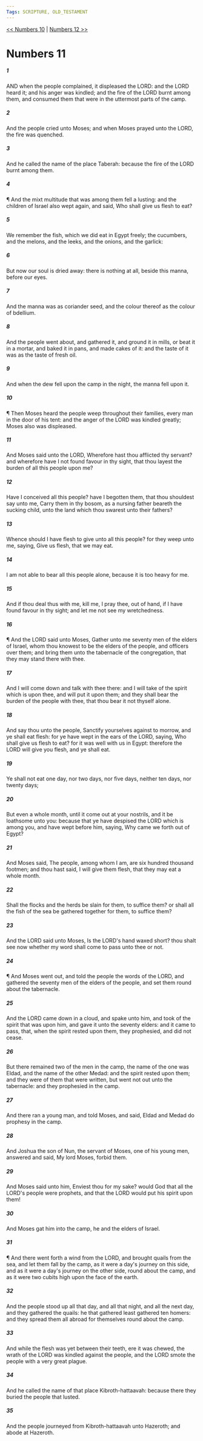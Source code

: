 ```yaml
---
Tags: SCRIPTURE, OLD_TESTAMENT
---
```


[<< Numbers 10](OLD_TESTAMENT/04_Numbers/Numbers_10.md) | [Numbers 12 >>](OLD_TESTAMENT/04_Numbers/Numbers_12.md)

# Numbers 11

##### 1
 AND when the people complained, it displeased the LORD: and the LORD heard it; and his anger was kindled; and the fire of the LORD burnt among them, and consumed them that were in the uttermost parts of the camp.
##### 2
 And the people cried unto Moses; and when Moses prayed unto the LORD, the fire was quenched.
##### 3
 And he called the name of the place Taberah: because the fire of the LORD burnt among them.
##### 4
 ¶ And the mixt multitude that was among them fell a lusting: and the children of Israel also wept again, and said, Who shall give us flesh to eat?
##### 5
 We remember the fish, which we did eat in Egypt freely; the cucumbers, and the melons, and the leeks, and the onions, and the garlick:
##### 6
 But now our soul is dried away: there is nothing at all, beside this manna, before our eyes.
##### 7
 And the manna was as coriander seed, and the colour thereof as the colour of bdellium.
##### 8
 And the people went about, and gathered it, and ground it in mills, or beat it in a mortar, and baked it in pans, and made cakes of it: and the taste of it was as the taste of fresh oil.
##### 9
 And when the dew fell upon the camp in the night, the manna fell upon it.
##### 10
 ¶ Then Moses heard the people weep throughout their families, every man in the door of his tent: and the anger of the LORD was kindled greatly; Moses also was displeased.
##### 11
 And Moses said unto the LORD, Wherefore hast thou afflicted thy servant?  and wherefore have I not found favour in thy sight, that thou layest the burden of all this people upon me?
##### 12
 Have I conceived all this people?  have I begotten them, that thou shouldest say unto me, Carry them in thy bosom, as a nursing father beareth the sucking child, unto the land which thou swarest unto their fathers?
##### 13
 Whence should I have flesh to give unto all this people? for they weep unto me, saying, Give us flesh, that we may eat.
##### 14
 I am not able to bear all this people alone, because it is too heavy for me.
##### 15
 And if thou deal thus with me, kill me, I pray thee, out of hand, if I have found favour in thy sight; and let me not see my wretchedness.
##### 16
 ¶ And the LORD said unto Moses, Gather unto me seventy men of the elders of Israel, whom thou knowest to be the elders of the people, and officers over them; and bring them unto the tabernacle of the congregation, that they may stand there with thee.
##### 17
 And I will come down and talk with thee there: and I will take of the spirit which is upon thee, and will put it upon them; and they shall bear the burden of the people with thee, that thou bear it not thyself alone.
##### 18
 And say thou unto the people, Sanctify yourselves against to morrow, and ye shall eat flesh: for ye have wept in the ears of the LORD, saying, Who shall give us flesh to eat?  for it was well with us in Egypt: therefore the LORD will give you flesh, and ye shall eat.
##### 19
 Ye shall not eat one day, nor two days, nor five days, neither ten days, nor twenty days;
##### 20
 But even a whole month, until it come out at your nostrils, and it be loathsome unto you: because that ye have despised the LORD which is among you, and have wept before him, saying, Why came we forth out of Egypt?
##### 21
 And Moses said, The people, among whom I am, are six hundred thousand footmen; and thou hast said, I will give them flesh, that they may eat a whole month.
##### 22
 Shall the flocks and the herds be slain for them, to suffice them?  or shall all the fish of the sea be gathered together for them, to suffice them?
##### 23
 And the LORD said unto Moses, Is the LORD's hand waxed short?  thou shalt see now whether my word shall come to pass unto thee or not.
##### 24
 ¶ And Moses went out, and told the people the words of the LORD, and gathered the seventy men of the elders of the people, and set them round about the tabernacle.
##### 25
 And the LORD came down in a cloud, and spake unto him, and took of the spirit that was upon him, and gave it unto the seventy elders: and it came to pass, that, when the spirit rested upon them, they prophesied, and did not cease.
##### 26
 But there remained two of the men in the camp, the name of the one was Eldad, and the name of the other Medad: and the spirit rested upon them; and they were of them that were written, but went not out unto the tabernacle: and they prophesied in the camp.
##### 27
 And there ran a young man, and told Moses, and said, Eldad and Medad do prophesy in the camp.
##### 28
 And Joshua the son of Nun, the servant of Moses, one of his young men, answered and said, My lord Moses, forbid them.
##### 29
 And Moses said unto him, Enviest thou for my sake?  would God that all the LORD's people were prophets, and that the LORD would put his spirit upon them!
##### 30
 And Moses gat him into the camp, he and the elders of Israel.
##### 31
 ¶ And there went forth a wind from the LORD, and brought quails from the sea, and let them fall by the camp, as it were a day's journey on this side, and as it were a day's journey on the other side, round about the camp, and as it were two cubits high upon the face of the earth.
##### 32
 And the people stood up all that day, and all that night, and all the next day, and they gathered the quails: he that gathered least gathered ten homers: and they spread them all abroad for themselves round about the camp.
##### 33
 And while the flesh was yet between their teeth, ere it was chewed, the wrath of the LORD was kindled against the people, and the LORD smote the people with a very great plague.
##### 34
 And he called the name of that place Kibroth-hattaavah: because there they buried the people that lusted.
##### 35
 And the people journeyed from Kibroth-hattaavah unto Hazeroth; and abode at Hazeroth.
